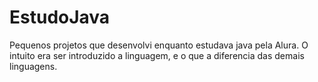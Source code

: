# EstudoJava
Pequenos projetos que desenvolvi enquanto estudava java pela Alura. O intuito era ser introduzido a linguagem, e o que a diferencia das demais linguagens.
